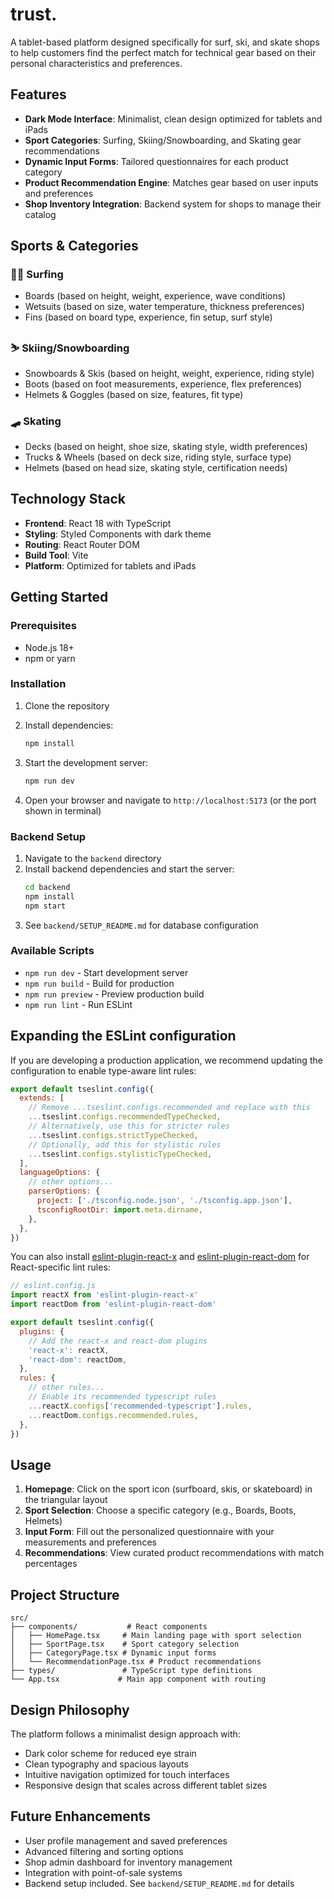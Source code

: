 # trust.

A tablet-based platform designed specifically for surf, ski, and skate shops to help customers find the perfect match for technical gear based on their personal characteristics and preferences.

## Features

- **Dark Mode Interface**: Minimalist, clean design optimized for tablets and iPads
- **Sport Categories**: Surfing, Skiing/Snowboarding, and Skating gear recommendations
- **Dynamic Input Forms**: Tailored questionnaires for each product category
- **Product Recommendation Engine**: Matches gear based on user inputs and preferences
- **Shop Inventory Integration**: Backend system for shops to manage their catalog

## Sports & Categories

### 🏄‍♀️ Surfing
- Boards (based on height, weight, experience, wave conditions)
- Wetsuits (based on size, water temperature, thickness preferences)
- Fins (based on board type, experience, fin setup, surf style)

### ⛷️ Skiing/Snowboarding
- Snowboards & Skis (based on height, weight, experience, riding style)
- Boots (based on foot measurements, experience, flex preferences)
- Helmets & Goggles (based on size, features, fit type)

### 🛹 Skating
- Decks (based on height, shoe size, skating style, width preferences)
- Trucks & Wheels (based on deck size, riding style, surface type)
- Helmets (based on head size, skating style, certification needs)

## Technology Stack

- **Frontend**: React 18 with TypeScript
- **Styling**: Styled Components with dark theme
- **Routing**: React Router DOM
- **Build Tool**: Vite
- **Platform**: Optimized for tablets and iPads

## Getting Started

### Prerequisites
- Node.js 18+ 
- npm or yarn

### Installation

1. Clone the repository
2. Install dependencies:
   ```bash
   npm install
   ```

3. Start the development server:
   ```bash
   npm run dev
   ```

4. Open your browser and navigate to `http://localhost:5173` (or the port shown in terminal)

### Backend Setup

1. Navigate to the `backend` directory
2. Install backend dependencies and start the server:
   ```bash
   cd backend
   npm install
   npm start
   ```
3. See `backend/SETUP_README.md` for database configuration

### Available Scripts

- `npm run dev` - Start development server
- `npm run build` - Build for production
- `npm run preview` - Preview production build
- `npm run lint` - Run ESLint

## Expanding the ESLint configuration

If you are developing a production application, we recommend updating the configuration to enable type-aware lint rules:

```js
export default tseslint.config({
  extends: [
    // Remove ...tseslint.configs.recommended and replace with this
    ...tseslint.configs.recommendedTypeChecked,
    // Alternatively, use this for stricter rules
    ...tseslint.configs.strictTypeChecked,
    // Optionally, add this for stylistic rules
    ...tseslint.configs.stylisticTypeChecked,
  ],
  languageOptions: {
    // other options...
    parserOptions: {
      project: ['./tsconfig.node.json', './tsconfig.app.json'],
      tsconfigRootDir: import.meta.dirname,
    },
  },
})
```

You can also install [eslint-plugin-react-x](https://github.com/Rel1cx/eslint-react/tree/main/packages/plugins/eslint-plugin-react-x) and [eslint-plugin-react-dom](https://github.com/Rel1cx/eslint-react/tree/main/packages/plugins/eslint-plugin-react-dom) for React-specific lint rules:

```js
// eslint.config.js
import reactX from 'eslint-plugin-react-x'
import reactDom from 'eslint-plugin-react-dom'

export default tseslint.config({
  plugins: {
    // Add the react-x and react-dom plugins
    'react-x': reactX,
    'react-dom': reactDom,
  },
  rules: {
    // other rules...
    // Enable its recommended typescript rules
    ...reactX.configs['recommended-typescript'].rules,
    ...reactDom.configs.recommended.rules,
  },
})
```

## Usage

1. **Homepage**: Click on the sport icon (surfboard, skis, or skateboard) in the triangular layout
2. **Sport Selection**: Choose a specific category (e.g., Boards, Boots, Helmets)
3. **Input Form**: Fill out the personalized questionnaire with your measurements and preferences
4. **Recommendations**: View curated product recommendations with match percentages

## Project Structure

```
src/
├── components/           # React components
│   ├── HomePage.tsx     # Main landing page with sport selection
│   ├── SportPage.tsx    # Sport category selection
│   ├── CategoryPage.tsx # Dynamic input forms
│   └── RecommendationPage.tsx # Product recommendations
├── types/               # TypeScript type definitions
└── App.tsx             # Main app component with routing
```

## Design Philosophy

The platform follows a minimalist design approach with:
- Dark color scheme for reduced eye strain
- Clean typography and spacious layouts
- Intuitive navigation optimized for touch interfaces
- Responsive design that scales across different tablet sizes

## Future Enhancements

- User profile management and saved preferences
- Advanced filtering and sorting options
- Shop admin dashboard for inventory management
- Integration with point-of-sale systems
- Backend setup included. See `backend/SETUP_README.md` for details
